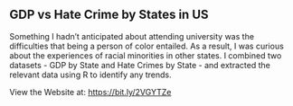 ## GDP vs Hate Crime by States in US
Something I hadn’t anticipated about attending university was the difficulties that being a person of color entailed. As a result, I was curious about the experiences of racial minorities in other states. I combined two datasets - GDP by State and Hate Crimes by State - and extracted the relevant data using R to identify any trends.

View the Website at: https://bit.ly/2VGYTZe
